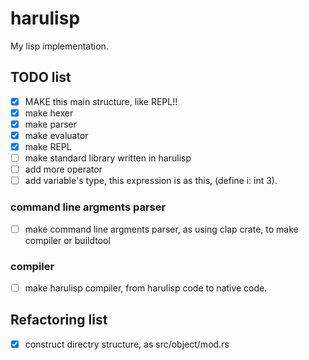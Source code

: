 # harulisp

My lisp implementation.

## TODO list

- [x] MAKE this main structure, like REPL!!
- [x] make hexer
- [x] make parser
- [x] make evaluator
- [x] make REPL
- [ ] make standard library written in harulisp
- [ ] add more operator
- [ ] add variable's type, this expression is as this, (define i: int 3).

### command line argments parser

- [ ] make command line argments parser, as using clap crate, to make compiler or buildtool

### compiler

- [ ] make harulisp compiler, from harulisp code to native code.


## Refactoring list

- [x] construct directry structure, as src/object/mod.rs
